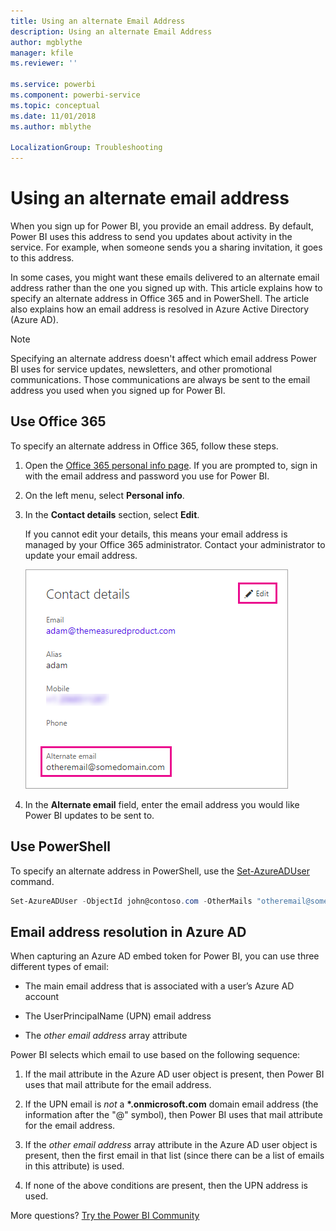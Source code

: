 ```yaml
---
title: Using an alternate Email Address
description: Using an alternate Email Address
author: mgblythe
manager: kfile
ms.reviewer: ''

ms.service: powerbi
ms.component: powerbi-service
ms.topic: conceptual
ms.date: 11/01/2018
ms.author: mblythe

LocalizationGroup: Troubleshooting
---
```


# Using an alternate email address

When you sign up for Power BI, you provide an email address. By default, Power BI uses this address to send you updates about activity in the service. For example, when someone sends you a sharing invitation, it goes to this address.

In some cases, you might want these emails delivered to an alternate email address rather than the one you signed up with. This article explains how to specify an alternate address in Office 365 and in PowerShell. The article also explains how an email address is resolved in Azure Active Directory (Azure AD).

> [!NOTE]
> Specifying an alternate address doesn't affect which email address Power BI uses for service updates, newsletters, and other promotional communications.  Those communications are always be sent to the email address you used when you signed up for Power BI.

## Use Office 365

To specify an alternate address in Office 365, follow these steps.

1. Open the [Office 365 personal info page](https://portal.office.com/account/#personalinfo). If you are prompted to, sign in with the email address and password you use for Power BI.

1. On the left menu, select **Personal info**.

1. In the **Contact details** section, select **Edit**.

    If you cannot edit your details, this means your email address is managed by your Office 365 administrator. Contact your administrator to update your email address.

    ![Contact details](media/service-admin-alternate-email-address-for-power-bi/contact-details.png)

1. In the **Alternate email** field, enter the email address you would like Power BI updates to be sent to.

## Use PowerShell

To specify an alternate address in PowerShell, use the [Set-AzureADUser](/powershell/module/azuread/set-azureaduser/) command.

```powershell
Set-AzureADUser -ObjectId john@contoso.com -OtherMails "otheremail@somedomain.com"
```

## Email address resolution in Azure AD

When capturing an Azure AD embed token for Power BI, you can use three different types of email:

* The main email address that is associated with a user’s Azure AD account

* The UserPrincipalName (UPN) email address

* The *other email address* array attribute

Power BI selects which email to use based on the following sequence:

1. If the mail attribute in the Azure AD user object is present, then Power BI uses that mail attribute for the email address.

1. If the UPN email is *not* a **\*.onmicrosoft.com** domain email address (the information after the "@" symbol), then Power BI uses that mail attribute for the email address.

1. If the *other email address* array attribute in the Azure AD user object is present, then the first email in that list (since there can be a list of emails in this attribute) is used.

1. If none of the above conditions are present, then the UPN address is used.

More questions? [Try the Power BI Community](http://community.powerbi.com/)

